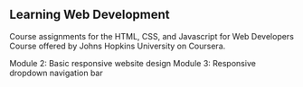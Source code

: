## Learning Web Development

Course assignments for the HTML, CSS, and Javascript for Web Developers Course offered by Johns Hopkins University on Coursera.

Module 2: Basic responsive website design
Module 3: Responsive dropdown navigation bar
